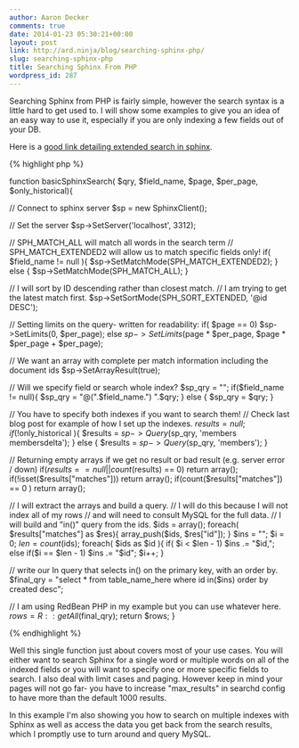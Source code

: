 ```yaml
---
author: Aaron Decker
comments: true
date: 2014-01-23 05:30:21+00:00
layout: post
link: http://ard.ninja/blog/searching-sphinx-php/
slug: searching-sphinx-php
title: Searching Sphinx From PHP
wordpress_id: 287
---
```


Searching Sphinx from PHP is fairly simple, however the search syntax is a little hard to get used to. I will show some examples to give you an idea of an easy way to use it, especially if you are only indexing a few fields out of your DB.

Here is a [good link detailing extended search in sphinx](http://www.sanisoft.com/blog/2011/03/07/extended-query-syntax-in-sphinx-search-engine/).

{% highlight php %}

function basicSphinxSearch(
  $qry, $field_name, $page, $per_page, $only_historical){

  // Connect to sphinx server
  $sp = new SphinxClient();

  // Set the server
  $sp->SetServer('localhost', 3312);

  // SPH_MATCH_ALL will match all words in the search term
  // SPH_MATCH_EXTENDED2 will allow us to match specific fields only!
  if( $field_name != null ){
    $sp->SetMatchMode(SPH_MATCH_EXTENDED2);
  } else {
    $sp->SetMatchMode(SPH_MATCH_ALL);
  }

  // I will sort by ID descending rather than closest match.
  // I am trying to get the latest match first.
  $sp->SetSortMode(SPH_SORT_EXTENDED, '@id DESC');

  // Setting limits on the query- written for readability:
  if( $page == 0)
    $sp->SetLimits(0, $per_page);
  else
    $sp->SetLimits($page * $per_page, $page * $per_page + $per_page);

  // We want an array with complete per match information including the document ids
  $sp->SetArrayResult(true);

  // Will we specify field or search whole index?
  $sp_qry = "";
  if($field_name != null){
    $sp_qry = "@(".$field_name.") ".$qry;
  } else {
    $sp_qry = $qry;
  }

  // You have to specify both indexes if you want to search them!
  // Check last blog post for example of how I set up the indexes.
  $results = null;
  if( !$only_historical ){
    $results = $sp->Query($sp_qry, 'members membersdelta');
  } else {
    $results = $sp->Query($sp_qry, 'members');
  }

  // Returning empty arrays if we get no result or bad result (e.g. server error / down)
  if($results == null || count($results) == 0)
    return array();
  if(!isset($results["matches"]))
    return array();
  if(count($results["matches"]) == 0 )
    return array();

  // I will extract the arrays and build a query.
  // I will do this because I will not index all of my rows
  // and will need to consult MySQL for the full data.
  // I will build and "in()" query from the ids.
  $ids = array();
  foreach( $results["matches"] as $res){
    array_push($ids, $res["id"]);
  }
  $ins = "";
  $i = 0;
  $len = count($ids);
  foreach( $ids as $id ){
    if( $i < $len - 1)
      $ins .= "$id,";
    else if($i == $len - 1)
      $ins .= "$id";
    $i++;
  }

  // write our In query that selects in() on the primary key, with an order by.
  $final_qry = "select * from table_name_here where id in($ins) order by created desc";

  // I am using RedBean PHP in my example but you can use whatever here.
  $rows = R::getAll($final_qry);
  return $rows;
}

{% endhighlight %}


Well this single function just about covers most of your use cases. You will either want to search Sphinx for a single word or multiple words on all of the indexed fields or you will want to specify one or more specific fields to search. I also deal with limit cases and paging. However keep in mind your pages will not go far- you have to increase "max_results" in searchd config to have more than the default 1000 results.

In this example I'm also showing you how to search on multiple indexes with Sphinx as well as access the data you get back from the search results, which I promptly use to turn around and query MySQL.  
